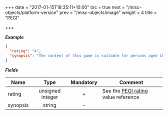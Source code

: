 +++
date = "2017-01-15T18:35:11+10:00"
toc = true
next = "/misc-objects/platform-version"
prev = "/misc-objects/image"
weight = 4
title = "PEGI"

+++

***Example***

```json
{
  "rating": "4",
  "synopsis": "The content of this game is suitable for persons aged 16 years and over only.\nIt contains: Realistic looking violence."
}
```

***Fields***

| Name     | Type             | Mandatory | Comment |
| -------- |:----------------:|:---------:| ------- |
| rating   | unsigned integer |     +     | See the [PEGI rating](../../enum-fields/pegi-rating) value reference |
| synopsis | string           |     -     ||
